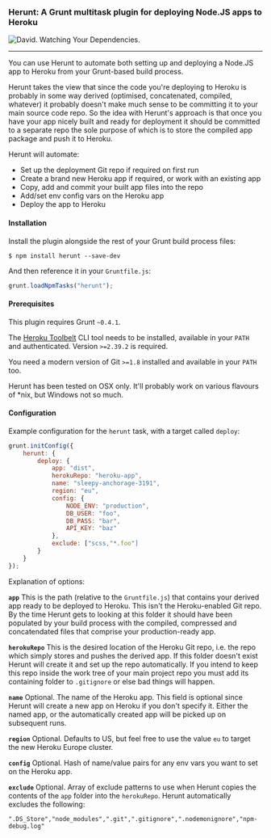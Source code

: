 ### Herunt: A Grunt multitask plugin for deploying Node.JS apps to Heroku

![David. Watching Your Dependencies.](https://david-dm.org/jedrichards/herunt.png)

***

You can use Herunt to automate both setting up and deploying a Node.JS app to Heroku from your Grunt-based build process.

Herunt takes the view that since the code you're deploying to Heroku is probably in some way derived (optimised, concatenated, compiled, whatever) it probably doesn't make much sense to be committing it to your main source code repo. So the idea with Herunt's approach is that once you have your app nicely built and ready for deployment it should be committed to a separate repo the sole purpose of which is to store the compiled app package and push it to Heroku.

Herunt will automate:

- Set up the deployment Git repo if required on first run
- Create a brand new Heroku app if required, or work with an existing app
- Copy, add and commit your built app files into the repo
- Add/set env config vars on the Heroku app
- Deploy the app to Heroku

#### Installation

Install the plugin alongside the rest of your Grunt build process files:

```shell
$ npm install herunt --save-dev
```

And then reference it in your `Gruntfile.js`:

```javascript
grunt.loadNpmTasks("herunt");
```

#### Prerequisites

This plugin requires Grunt `~0.4.1`.

The [Heroku Toolbelt](https://toolbelt.herokuapp.com) CLI tool needs to be installed, available in your `PATH` and authenticated. Version `>=2.39.2` is required.

You need a modern version of Git `>=1.8` installed and available in your `PATH` too.

Herunt has been tested on OSX only. It'll probably work on various flavours of *nix, but Windows not so much.

#### Configuration

Example configuration for the `herunt` task, with a target called `deploy`:

```javascript
grunt.initConfig({
    herunt: {
        deploy: {
            app: "dist",
            herokuRepo: "heroku-app",
            name: "sleepy-anchorage-3191",
            region: "eu",
            config: {
                NODE_ENV: "production",
                DB_USER: "foo",
                DB_PASS: "bar",
                API_KEY: "baz"
            },
            exclude: ["scss,"*.foo"]
        }
    }
});
```
Explanation of options:

<code><b>app</b></code> This is the path (relative to the `Gruntfile.js`) that contains your derived app ready to be deployed to Heroku. This isn't the Heroku-enabled Git repo. By the time Herunt gets to looking at this folder it should have been populated by your build process with the compiled, compressed and concatendated files that comprise your production-ready app.

<code><b>herokuRepo</b></code> This is the desired location of the Heroku Git repo, i.e. the repo which simply stores and pushes the derived app. If this folder doesn't exist Herunt will create it and set up the repo automatically. If you intend to keep this repo inside the work tree of your main project repo you must add its containing folder to `.gitignore` or else bad things will happen.

<code><b>name</b></code> Optional. The name of the Heroku app. This field is optional since Herunt will create a new app on Heroku if you don't specify it. Either the named app, or the automatically created app will be picked up on subsequent runs.

<code><b>region</b></code> Optional. Defaults to US, but feel free to use the value `eu` to target the new Heroku Europe cluster.

<code><b>config</b></code> Optional. Hash of name/value pairs for any env vars you want to set on the Heroku app.

<code><b>exclude</b></code> Optional. Array of exclude patterns to use when Herunt copies the contents of the `app` folder into the `herokuRepo`. Herunt automatically excludes the following:

```
".DS_Store","node_modules",".git",".gitignore",".nodemonignore","npm-debug.log"
```